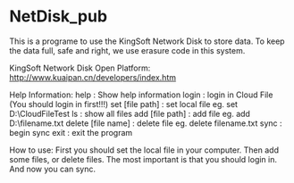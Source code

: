 NetDisk_pub
===========
This is a programe to use the KingSoft Network Disk to store data. To keep the data full, safe and right, we use erasure code in this system.

KingSoft Network Disk Open Platform: http://www.kuaipan.cn/developers/index.htm

Help Information:
help : Show help information
login : login in Cloud File (You should login in first!!!)
set [file path] : set local file  eg. set D:\\CloudFileTest
ls : show all files
add [file path] : add file  eg. add D:\\filename.txt
delete [file name] : delete file  eg. delete filename.txt
sync : begin sync
exit : exit the program

How to use:
First you should set the local file in your computer. 
Then add some files, or delete files.
The most important is that you should login in.
And now you can sync.
